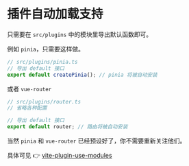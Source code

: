 # 插件自动加载支持

只需要在 `src/plugins` 中的模块里导出默认函数即可。

例如 `pinia`，只需要这样做。

```ts
// src/plugins/pinia.ts
// 导出 default 接口
export default createPinia(); // pinia 将被自动安装
```

或者 `vue-router`

```ts
// src/plugins/router.ts
// 省略各种配置

// 导出 default 接口
export default router; // 路由将被自动安装
```

当然 `pinia` 和 `vue-router` 已经预设好了，你不需要重新关注他们。

具体可见 👉
[vite-plugin-use-modules](https://github.com/dishait/vite-plugin-use-modules)
